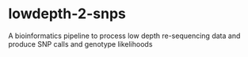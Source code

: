 # lowdepth-2-snps
A bioinformatics pipeline to process low depth re-sequencing data and produce SNP calls and genotype likelihoods
